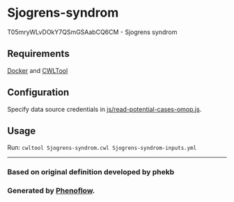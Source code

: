 # Sjogrens-syndrom

T05mryWLvDOkY7QSmGSAabCQ6CM - Sjogrens syndrom

## Requirements

[Docker](https://docs.docker.com/install/) and [CWLTool](https://github.com/common-workflow-language/cwltool#install)

## Configuration

Specify data source credentials in [js/read-potential-cases-omop.js](js/read-potential-cases-omop.js).

## Usage

Run: `cwltool Sjogrens-syndrom.cwl Sjogrens-syndrom-inputs.yml`

***

### Based on original definition developed by phekb
### Generated by [Phenoflow](https://kclhi.org/phenoflow).
